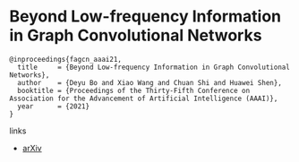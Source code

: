 # Beyond Low-frequency Information in Graph Convolutional Networks

```
@inproceedings{fagcn_aaai21,
  title     = {Beyond Low-frequency Information in Graph Convolutional Networks},
  author    = {Deyu Bo and Xiao Wang and Chuan Shi and Huawei Shen},
  booktitle = {Proceedings of the Thirty-Fifth Conference on Association for the Advancement of Artificial Intelligence (AAAI)},
  year      = {2021}
}
```

links
- [arXiv](https://arxiv.org/abs/2101.00797)
